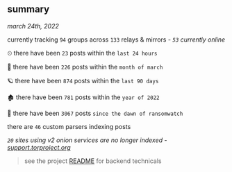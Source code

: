 
## summary
_march 24th, 2022_

currently tracking `94` groups across `133` relays & mirrors - _`53` currently online_

⏲ there have been `23` posts within the `last 24 hours`

🦈 there have been `226` posts within the `month of march`

🪐 there have been `874` posts within the `last 90 days`

🏚 there have been `781` posts within the `year of 2022`

🦕 there have been `3067` posts `since the dawn of ransomwatch`

there are `46` custom parsers indexing posts

_`20` sites using v2 onion services are no longer indexed - [support.torproject.org](https://support.torproject.org/onionservices/v2-deprecation/)_

> see the project [README](https://github.com/thetanz/ransomwatch#ransomwatch--) for backend technicals
